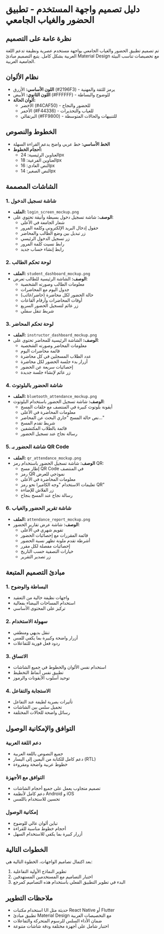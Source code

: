# دليل تصميم واجهة المستخدم - تطبيق الحضور والغياب الجامعي

## نظرة عامة على التصميم

تم تصميم تطبيق الحضور والغياب الجامعي بواجهة مستخدم عصرية ونظيفة تدعم اللغة العربية بشكل كامل. يتبع التصميم مبادئ Material Design مع تخصيصات تناسب البيئة الجامعية العربية.

## نظام الألوان

- **اللون الأساسي:** الأزرق (#2196F3) - يرمز للثقة والمهنية
- **اللون الثانوي:** الأبيض (#FFFFFF) - للوضوح والبساطة
- **ألوان الحالة:**
  - الأخضر (#4CAF50) - للحضور والنجاح
  - الأحمر (#F44336) - للغياب والتحذيرات
  - البرتقالي (#FF9800) - للتنبيهات والحالات المتوسطة

## الخطوط والنصوص

- **الخط الأساسي:** خط عربي واضح يدعم القراءة السهلة
- **أحجام الخطوط:**
  - العناوين الرئيسية: 24px
  - العناوين الفرعية: 18px
  - النص العادي: 16px
  - النص الصغير: 14px

## الشاشات المصممة

### 1. شاشة تسجيل الدخول
- **الملف:** `login_screen_mockup.png`
- **الوصف:** شاشة تسجيل دخول بسيطة وأنيقة تحتوي على:
  - شعار الجامعة في الأعلى
  - حقول إدخال البريد الإلكتروني وكلمة المرور
  - زر تبديل بين وضع الطالب والمحاضر
  - زر تسجيل الدخول الرئيسي
  - رابط نسيت كلمة المرور
  - رابط إنشاء حساب جديد

### 2. لوحة تحكم الطالب
- **الملف:** `student_dashboard_mockup.png`
- **الوصف:** الشاشة الرئيسية للطالب تعرض:
  - معلومات الطالب وصورته الشخصية
  - جدول اليوم مع المحاضرات
  - حالة الحضور لكل محاضرة (حاضر/غائب)
  - أوقات المحاضرات وأرقام القاعات
  - زر عائم لتسجيل الحضور السريع
  - شريط تنقل سفلي

### 3. لوحة تحكم المحاضر
- **الملف:** `instructor_dashboard_mockup.png`
- **الوصف:** الشاشة الرئيسية للمحاضر تحتوي على:
  - معلومات المحاضر وصورته الشخصية
  - قائمة محاضرات اليوم
  - عدد الطلاب المسجلين في كل محاضرة
  - أزرار بدء جلسة الحضور لكل محاضرة
  - إحصائيات سريعة عن الحضور
  - زر عائم لإنشاء جلسة جديدة

### 4. شاشة الحضور بالبلوتوث
- **الملف:** `bluetooth_attendance_mockup.png`
- **الوصف:** شاشة تسجيل الحضور باستخدام البلوتوث:
  - أيقونة بلوتوث كبيرة في المنتصف مع حلقات المسح
  - معلومات المحاضرة في الأعلى
  - نص حالة المسح "جاري البحث عن المحاضر..."
  - شريط تقدم المسح
  - قائمة بالطلاب المكتشفين
  - رسالة نجاح عند تسجيل الحضور

### 5. شاشة الحضور بـ QR Code
- **الملف:** `qr_attendance_mockup.png`
- **الوصف:** شاشة تسجيل الحضور باستخدام رمز QR:
  - إطار مسح QR Code في المنتصف
  - رمز QR نموذجي للعرض
  - معلومات المحاضرة في الأعلى
  - تعليمات الاستخدام "وجه الكاميرا نحو رمز QR"
  - زر الفلاش للإضاءة
  - رسالة نجاح عند المسح بنجاح

### 6. شاشة تقرير الحضور والغياب
- **الملف:** `attendance_report_mockup.png`
- **الوصف:** شاشة عرض تقارير الحضور:
  - تقويم شهري في الأعلى
  - قائمة المقررات مع إحصائيات الحضور
  - أشرطة تقدم ملونة تظهر نسبة الحضور
  - إحصائيات مفصلة لكل مقرر
  - خيارات التصفية حسب التاريخ
  - زر تصدير التقرير

## مبادئ التصميم المتبعة

### 1. البساطة والوضوح
- واجهات نظيفة خالية من التعقيد
- استخدام المساحات البيضاء بفعالية
- تركيز على المحتوى الأساسي

### 2. سهولة الاستخدام
- تنقل بديهي ومنطقي
- أزرار واضحة وكبيرة بما يكفي للمس
- ردود فعل فورية للتفاعلات

### 3. الاتساق
- استخدام نفس الألوان والخطوط في جميع الشاشات
- تطبيق نفس أنماط التخطيط
- توحيد أسلوب الأيقونات والرموز

### 4. الاستجابة والتفاعل
- تأثيرات بصرية لطيفة عند التفاعل
- تحميل سلس بين الشاشات
- رسائل واضحة للحالات المختلفة

## التوافق والإمكانية الوصول

### دعم اللغة العربية
- جميع النصوص باللغة العربية
- دعم كامل للكتابة من اليمين إلى اليسار (RTL)
- خطوط عربية واضحة ومقروءة

### التوافق مع الأجهزة
- تصميم متجاوب يعمل على جميع أحجام الشاشات
- دعم كامل لأنظمة Android و iOS
- تحسين للاستخدام باللمس

### إمكانية الوصول
- تباين ألوان عالي للوضوح
- أحجام خطوط مناسبة للقراءة
- أزرار كبيرة بما يكفي للاستخدام السهل

## الخطوات التالية

بعد اكتمال تصاميم الواجهات، الخطوة التالية هي:
1. تطوير النماذج الأولية التفاعلية
2. اختبار التصاميم مع المستخدمين المستهدفين
3. البدء في تطوير التطبيق الفعلي باستخدام هذه التصاميم كمرجع

## ملاحظات التطوير

- استخدام مكتبات UI حديثة مثل React Native أو Flutter
- تطبيق مبادئ Material Design مع التخصيصات العربية
- ضمان الأداء السلس للرسوم المتحركة والتفاعلات
- اختبار شامل على أجهزة مختلفة ودقة شاشات متنوعة

